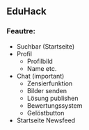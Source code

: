 <!DOCTYPE html>
<html>
<head></head>
<body>
<h2>EduHack</h2>
<h3>Feautre:</h3>
<ul>
<li>Suchbar (Startseite)</li>
<li>Profil 
  <ul>
    <li>Profilbild</li>
    <li>Name etc.</li>
  </ul>
</li>
<li>Chat (important)
  <ul>
    <li>Zensierfunktion</li>
    <li>Bilder senden</li>
    <li>Lösung publishen</li>
    <li>Bewertungssystem</li>
    <li>Gelöstbutton</li>
  </ul>
</li>
<li>Startseite Newsfeed</li>
</ul>
</body>
</html>
